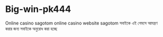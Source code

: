 # Big-win-pk444
Online casino sagotom
online casino website sagotom
সবাইকে এই গেমসে আমন্ত্রণ করার জন্য সবাইকে অনুরোধ করা হচ্ছে
